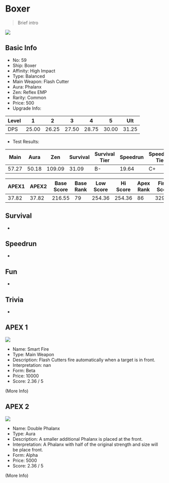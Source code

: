 # Boxer

> Brief intro

<img src="/ships/ship_59.png" style={{zoom:1}}/>

## Basic Info

- No: 59
- Ship: Boxer
- Affinity: High Impact
- Type: Balanced
- Main Weapon: Flash Cutter
- Aura: Phalanx
- Zen: Reflex EMP
- Rarity: Common
- Price: 500
- Upgrade Info: 

| Level | 1 | 2 | 3 | 4 | 5 | Ult |
|--|--|--|--|--|--|--|
| DPS | 25.00 | 26.25 | 27.50 | 28.75 | 30.00 | 31.25 |

- Test Results: 

| Main | Aura | Zen | Survival | Survival Tier | Speedrun | Speedrun Tier | Fun | Fun Tier |
|--|--|--|--|--|--|--|--|--|
| 57.27 | 50.18 | 109.09 | 31.09 | B- | 19.64 | C+ | 24.00 | C |

| APEX1 | APEX2 | Base Score | Base Rank | Low Score | Hi Score | Apex Rank | Final Score | FinalRank |
|--|--|--|--|--|--|--|--|--|
| 37.82 | 37.82 | 216.55 | 79 | 254.36 | 254.36 | 86 | 329.09 | 86 |

## Survival

-

## Speedrun

-

## Fun

-

## Trivia

-

## APEX 1

<img src="/ships/ship_59_apex_1.png" style={{zoom:1}}/>

- Name: Smart Fire
- Type: Main Weapon
- Description: Flash Cutters fire automatically when a target is in front.
- Interpretation: nan
- Form: Beta
- Price: 10000
- Score: 2.36 / 5

(More Info)

## APEX 2

<img src="/ships/ship_59_apex_2.png" style={{zoom:1}}/>

- Name: Double Phalanx
- Type: Aura
- Description: A smaller additional Phalanx is placed at the front.
- Interpretation: A Phalanx with half of the original strength and size will be place front.
- Form: Alpha
- Price: 5000
- Score: 2.36 / 5

(More Info)
